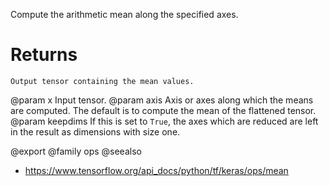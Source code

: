 Compute the arithmetic mean along the specified axes.

# Returns
    Output tensor containing the mean values.

@param x Input tensor.
@param axis Axis or axes along which the means are computed. The default
    is to compute the mean of the flattened tensor.
@param keepdims If this is set to `True`, the axes which are reduced are left
    in the result as dimensions with size one.

@export
@family ops
@seealso
+ <https://www.tensorflow.org/api_docs/python/tf/keras/ops/mean>

